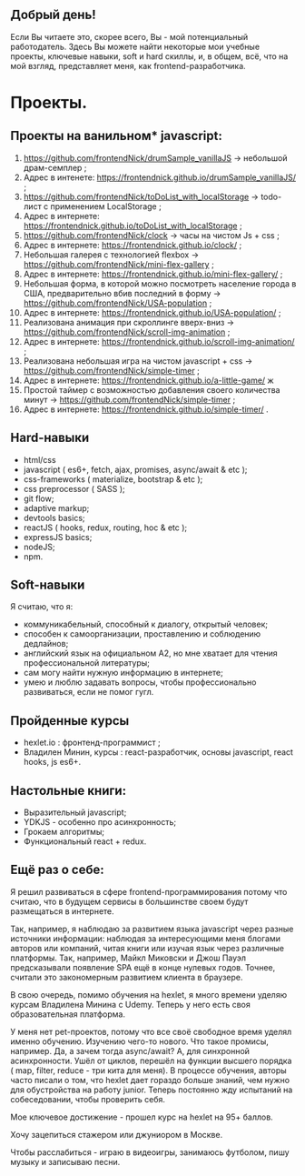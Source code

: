 ## Добрый день!
Если Вы читаете это, скорее всего, Вы - мой потенциальный работодатель. Здесь Вы можете найти
некоторые мои учебные проекты, ключевые навыки, soft и hard скиллы, и, в общем, всё, что
на мой взгляд, представляет меня, как frontend-разработчика.

# Проекты.

##  Проекты на ванильном* javascript:

  1.  https://github.com/frontendNick/drumSample_vanillaJS -> небольшой драм-семплер ;
  2.  Адрес в интенете: https://frontendnick.github.io/drumSample_vanillaJS/ ;
  3.  https://github.com/frontendNick/toDoList_with_localStorage -> todo-лист с применением LocalStorage ;
  4.  Адрес в интернете: https://frontendnick.github.io/toDoList_with_localStorage ;
  5.  https://github.com/frontendNick/clock -> часы на чистом Js + css ;
  6.  Адрес в интернете: https://frontendnick.github.io/clock/ ;
  7.  Небольшая галерея с технологией flexbox -> https://github.com/frontendNick/mini-flex-gallery ;
  8.  Адрес в интернете: https://frontendnick.github.io/mini-flex-gallery/ ;
  9.  Небольшая форма, в которой можно посмотреть население города в США, предварительно вбив последний в форму -> https://github.com/frontendNick/USA-population ;
  10. Адрес в интернете: https://frontendnick.github.io/USA-population/ ;
  11. Реализована анимация при скроллинге вверх-вниз -> https://github.com/frontendNick/scroll-img-animation ;
  12. Адрес в интернете: https://frontendnick.github.io/scroll-img-animation/ ;
  13. Реализована небольшая игра на чистом javascript + css -> https://github.com/frontendNick/simple-timer ;
  14. Адрес в интернете: https://frontendnick.github.io/a-little-game/ ж
  15. Простой таймер с возможностью добавления своего количества минут -> https://github.com/frontendNick/simple-timer ;
  16. Адрес в интернете: https://frontendnick.github.io/simple-timer/ .

##  Hard-навыки

  - html/css
  - javascript ( es6+, fetch, ajax, promises, async/await & etc );
  - css-frameworks ( materialize, bootstrap & etc );
  - css preprocessor ( SASS );
  - git flow;
  - adaptive markup;
  - devtools basics;
  - reactJS ( hooks, redux, routing, hoc & etc );
  - expressJS basics;
  - nodeJS;
  - npm.

## Soft-навыки

  Я считаю, что я:
  - коммуникабельный, способный к диалогу, открытый человек;
  - способен к самоорганизации, проставлению и соблюдению дедлайнов;
  - английский язык на официальном A2, но мне хватает для чтения профессиональной литературы;
  - сам могу найти нужную информацию в интернете;
  - умею и люблю задавать вопросы, чтобы профессионально развиваться, если не помог гугл.
  
##  Пройденные курсы

  - hexlet.io : фронтенд-программист ;
  - Владилен Минин, курсы : react-разработчик, основы javascript, react hooks, js es6+.

##  Настольные книги:

  - Выразительный javascript;
  - YDKJS - особенно про асинхронность;
  - Грокаем алгоритмы;
  - Функциональный react + redux.

## Ещё раз о себе:

  Я решил развиваться в сфере frontend-программирования потому что считаю, что в будущем сервисы в большинстве своем будут размещаться в интернете.
  
  Так, например, я наблюдаю за развитием языка javascript через разные источники информации: наблюдая за интересующими меня блогами авторов или компаний, читая книги или изучая язык через различные платформы. Так, например, Майкл Миковски и Джош Пауэл предсказывали появление SPA ещё в конце нулевых годов. Точнее, считали это закономерным развитием клиента в браузере.
  
  В свою очередь, помимо обучения на hexlet, я много времени уделяю курсам Владилена Минина с Udemy. Теперь у него есть своя образовательная платформа.
  
  У меня нет pet-проектов, потому что все своё свободное время уделял именно обучению. Изучению чего-то нового. Что такое промисы, например. Да, а зачем тогда async/await? А, для синхронной асинхронности. Ушёл от циклов, перешёл на функции высшего порядка ( map, filter, reduce - три кита для меня). В процессе обучения, авторы часто писали о том, что hexlet дает гораздо больше знаний, чем нужно для обустройства на работу junior. Теперь постоянно жду испытаний на собеседовании, чтобы проверить себя.
  
  Мое ключевое достижение - прошел курс на hexlet на 95+ баллов.
  
  Хочу зацепиться стажером или джуниором в Москве.
  
  Чтобы расслабиться - играю в видеоигры, занимаюсь футболом, пишу музыку и записываю песни.
